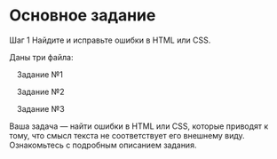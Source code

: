 # Основное задание
Шаг 1 Найдите и исправьте ошибки в HTML или CSS.

Даны три файла:

 Задание №1

 Задание №2

 Задание №3

Ваша задача — найти ошибки в HTML или CSS, которые приводят к тому, что смысл текста не соответствует его внешнему виду. Ознакомьтесь с подробным описанием задания.
